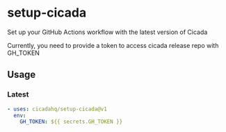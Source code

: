 # setup-cicada

Set up your GitHub Actions workflow with the latest version of Cicada

Currently, you need to provide a token to access cicada release repo with GH_TOKEN

## Usage

### Latest

```yaml
- uses: cicadahq/setup-cicada@v1
  env:
    GH_TOKEN: ${{ secrets.GH_TOKEN }}
```